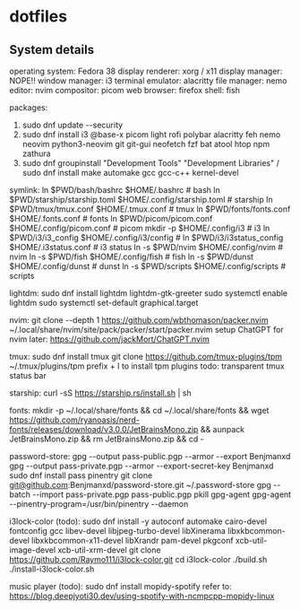 # dotfiles

## System details
operating system:   Fedora 38
display renderer:   xorg / x11
display manager:    NOPE!!
window manager:     i3
terminal emulator:  alacritty
file manager:       nemo
editor:             nvim
compositor:         picom
web browser:        firefox
shell:              fish

packages:
1. sudo dnf update --security
2. sudo dnf install i3 @base-x picom light rofi polybar alacritty feh nemo neovim python3-neovim git git-gui neofetch fzf bat atool htop npm zathura
3. sudo dnf groupinstall "Development Tools" "Development Libraries" / sudo dnf install make automake gcc gcc-c++ kernel-devel

symlink:
ln $PWD/bash/bashrc $HOME/.bashrc                               # bash
ln $PWD/starship/starship.toml $HOME/.config/starship.toml      # starship
ln $PWD/tmux/tmux.conf $HOME/.tmux.conf                         # tmux
ln $PWD/fonts/fonts.conf $HOME/.fonts.conf                      # fonts
ln $PWD/picom/picom.conf $HOME/.config/picom.conf               # picom
mkdir -p $HOME/.config/i3                                       # i3
ln $PWD/i3/i3_config $HOME/.config/i3/config                    #
ln $PWD/i3/i3status_config $HOME/.i3status.conf                 # i3 status
ln -s $PWD/nvim $HOME/.config/nvim                              # nvim
ln -s $PWD/fish $HOME/.config/fish                              # fish
ln -s $PWD/dunst $HOME/.config/dunst                            # dunst
ln -s $PWD/scripts $HOME/.config/scripts                        # scripts

lightdm:
sudo dnf install lightdm lightdm-gtk-greeter
sudo systemctl enable lightdm
sudo systemctl set-default graphical.target 

nvim:
git clone --depth 1 https://github.com/wbthomason/packer.nvim ~/.local/share/nvim/site/pack/packer/start/packer.nvim
setup ChatGPT for nvim later: https://github.com/jackMort/ChatGPT.nvim

tmux:
sudo dnf install tmux
git clone https://github.com/tmux-plugins/tpm ~/.tmux/plugins/tpm
prefix + I to install tpm plugins
todo: transparent tmux status bar

starship:
curl -sS https://starship.rs/install.sh | sh

fonts:
mkdir -p ~/.local/share/fonts && cd ~/.local/share/fonts && wget https://github.com/ryanoasis/nerd-fonts/releases/download/v3.0.0/JetBrainsMono.zip && aunpack JetBrainsMono.zip && rm JetBrainsMono.zip && cd -

password-store:
gpg --output pass-public.pgp --armor --export Benjmanxd
gpg --output pass-private.pgp --armor --export-secret-key Benjmanxd
sudo dnf install pass pinentry
git clone git@github.com:Benjmanxd/password-store.git ~/.password-store
gpg --batch --import pass-private.pgp pass-public.pgp
pkill gpg-agent
gpg-agent --pinentry-program=/usr/bin/pinentry --daemon

i3lock-color (todo):
sudo dnf install -y autoconf automake cairo-devel fontconfig gcc libev-devel libjpeg-turbo-devel libXinerama libxkbcommon-devel libxkbcommon-x11-devel libXrandr pam-devel pkgconf xcb-util-image-devel xcb-util-xrm-devel
git clone https://github.com/Raymo111/i3lock-color.git
cd i3lock-color
./build.sh
./install-i3lock-color.sh

music player (todo):
sudo dnf install mopidy-spotify
refer to: https://blog.deepjyoti30.dev/using-spotify-with-ncmpcpp-mopidy-linux
